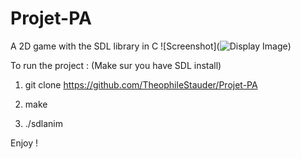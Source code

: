 # Projet-PA


A 2D game with the SDL library in C
![Screenshot](![Display Image](https://github.com/TheophileStauder/Projet-PA/tree/master/assets/texture/screen.png))

To run the project :
(Make sur you have SDL install)


1. git clone https://github.com/TheophileStauder/Projet-PA

2. make

3. ./sdlanim


Enjoy ! 
